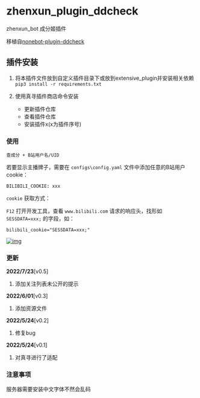 # zhenxun_plugin_ddcheck

zhenxun_bot 成分姬插件

移植自[nonebot-plugin-ddcheck](https://github.com/noneplugin/nonebot-plugin-ddcheck)

## 插件安装

1. 将本插件文件放到自定义插件目录下或放到extensive_plugin并安装相关依赖`pip3 install -r requirements.txt`

2. 使用真寻插件商店命令安装

   - 更新插件仓库
   - 查看插件仓库
   - 安装插件x(x为插件序号)

### 使用

```
查成分 + B站用户名/UID
```

若要显示主播牌子，需要在 `configs\config.yaml` 文件中添加任意的B站用户cookie：

```
BILIBILI_COOKIE: xxx
```

`cookie` 获取方式：

`F12` 打开开发工具，查看 `www.bilibili.com` 请求的响应头，找形如 `SESSDATA=xxx;` 的字段，如：

```
bilibili_cookie="SESSDATA=xxx;"
```

[![img](https://camo.githubusercontent.com/2f8d6fcd52dfbec7a4b5c8545cd6166a1ac9b162191d15ffadfb634c58a28efb/68747470733a2f2f73322e6c6f6c692e6e65742f323032322f30372f31392f4149426d64325a39563559776c6b462e706e67)](https://camo.githubusercontent.com/2f8d6fcd52dfbec7a4b5c8545cd6166a1ac9b162191d15ffadfb634c58a28efb/68747470733a2f2f73322e6c6f6c692e6e65742f323032322f30372f31392f4149426d64325a39563559776c6b462e706e67)

### 更新

**2022/7/23**[v0.5]

1. 添加关注列表未公开的提示

**2022/6/01**[v0.3]

1. 添加资源文件

**2022/5/24**[v0.2]

1. 修复bug

**2022/5/24**[v0.1]

1. 对真寻进行了适配

### 注意事项

服务器需要安装中文字体不然会乱码
